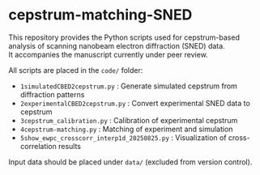 # cepstrum-matching-SNED

This repository provides the Python scripts used for cepstrum-based analysis of 
scanning nanobeam electron diffraction (SNED) data.  
It accompanies the manuscript currently under peer review.

All scripts are placed in the `code/` folder:
- `1simulatedCBED2cepstrum.py` : Generate simulated cepstrum from diffraction patterns
- `2experimentalCBED2cepstrum.py` : Convert experimental SNED data to cepstrum
- `3cepstrum_calibration.py` : Calibration of experimental cepstrum
- `4cepstrum-matching.py` : Matching of experiment and simulation
- `5show_ewpc_crosscorr_interp1d_20250825.py` : Visualization of cross-correlation results

Input data should be placed under `data/` (excluded from version control).
